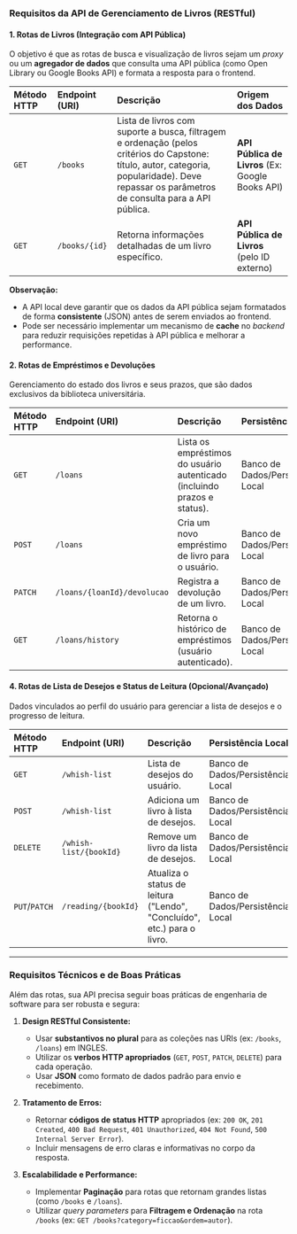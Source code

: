 ### Requisitos da API de Gerenciamento de Livros (RESTful)

#### 1. Rotas de Livros (Integração com API Pública)

O objetivo é que as rotas de busca e visualização de livros sejam um *proxy* ou um **agregador de dados** que consulta uma API pública (como Open Library ou Google Books API) e formata a resposta para o frontend.

| Método HTTP | Endpoint (URI) | Descrição | Origem dos Dados |
| :--- | :--- | :--- | :--- |
| `GET` | `/books` | Lista de livros com suporte a busca, filtragem e ordenação (pelos critérios do Capstone: título, autor, categoria, popularidade). Deve repassar os parâmetros de consulta para a API pública. | **API Pública de Livros** (Ex: Google Books API) |
| `GET` | `/books/{id}` | Retorna informações detalhadas de um livro específico. | **API Pública de Livros** (pelo ID externo) |

**Observação:**
* A API local deve garantir que os dados da API pública sejam formatados de forma **consistente** (JSON) antes de serem enviados ao frontend.
* Pode ser necessário implementar um mecanismo de **cache** no *backend* para reduzir requisições repetidas à API pública e melhorar a performance.

#### 2. Rotas de Empréstimos e Devoluções

Gerenciamento do estado dos livros e seus prazos, que são dados exclusivos da biblioteca universitária.

| Método HTTP | Endpoint (URI) | Descrição | Persistência Local |
| :--- | :--- | :--- | :--- |
| `GET` | `/loans` | Lista os empréstimos do usuário autenticado (incluindo prazos e status). | Banco de Dados/Persistência Local |
| `POST` | `/loans` | Cria um novo empréstimo de livro para o usuário. | Banco de Dados/Persistência Local |
| `PATCH` | `/loans/{loanId}/devolucao` | Registra a devolução de um livro. | Banco de Dados/Persistência Local |
| `GET` | `/loans/history` | Retorna o histórico de empréstimos (usuário autenticado). | Banco de Dados/Persistência Local |

#### 4. Rotas de Lista de Desejos e Status de Leitura (Opcional/Avançado)

Dados vinculados ao perfil do usuário para gerenciar a lista de desejos e o progresso de leitura.

| Método HTTP | Endpoint (URI) | Descrição | Persistência Local |
| :--- | :--- | :--- | :--- |
| `GET` | `/whish-list` | Lista de desejos do usuário. | Banco de Dados/Persistência Local |
| `POST` | `/whish-list` | Adiciona um livro à lista de desejos. | Banco de Dados/Persistência Local |
| `DELETE` | `/whish-list/{bookId}` | Remove um livro da lista de desejos. | Banco de Dados/Persistência Local |
| `PUT`/`PATCH`| `/reading/{bookId}`| Atualiza o status de leitura ("Lendo", "Concluído", etc.) para o livro. | Banco de Dados/Persistência Local |

---

### Requisitos Técnicos e de Boas Práticas

Além das rotas, sua API precisa seguir boas práticas de engenharia de software para ser robusta e segura:

1.  **Design RESTful Consistente:**
    * Usar **substantivos no plural** para as coleções nas URIs (ex: `/books`, `/loans`) em INGLES.
    * Utilizar os **verbos HTTP apropriados** (`GET`, `POST`, `PATCH`, `DELETE`) para cada operação.
    * Usar **JSON** como formato de dados padrão para envio e recebimento.

2.  **Tratamento de Erros:**
    * Retornar **códigos de status HTTP** apropriados (ex: `200 OK`, `201 Created`, `400 Bad Request`, `401 Unauthorized`, `404 Not Found`, `500 Internal Server Error`).
    * Incluir mensagens de erro claras e informativas no corpo da resposta.

3.  **Escalabilidade e Performance:**
    * Implementar **Paginação** para rotas que retornam grandes listas (como `/books` e `/loans`).
    * Utilizar *query parameters* para **Filtragem e Ordenação** na rota `/books` (ex: `GET /books?category=ficcao&ordem=autor`).

